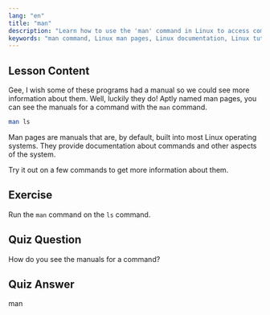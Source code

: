 ```yaml
---
lang: "en"
title: "man"
description: "Learn how to use the 'man' command in Linux to access command manuals. Discover essential Linux documentation for beginners and improve your command-line skills."
keywords: "man command, Linux man pages, Linux documentation, Linux tutorial, command line guide, beginner Linux"
---
```


## Lesson Content

Gee, I wish some of these programs had a manual so we could see more information about them. Well, luckily they do! Aptly named man pages, you can see the manuals for a command with the `man` command.

```bash
man ls
```

Man pages are manuals that are, by default, built into most Linux operating systems. They provide documentation about commands and other aspects of the system.

Try it out on a few commands to get more information about them.

## Exercise

Run the `man` command on the `ls` command.

## Quiz Question

How do you see the manuals for a command?

## Quiz Answer

man
